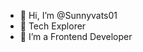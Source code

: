 - 👋 Hi, I’m @Sunnyvats01
- 👀 Tech Explorer
- 🌱 I’m a Frontend Developer 

<!---
Sunnyvats01/Sunnyvats01 is a ✨ special ✨ repository because its `README.md` (this file) appears on your GitHub profile.
You can click the Preview link to take a look at your changes.
--->
